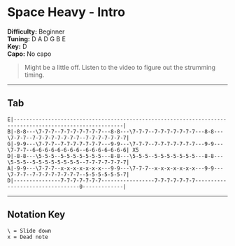 # Space Heavy - Intro

**Difficulty:** Beginner  
**Tuning:** D A D G B E  
**Key:** D  
**Capo:** No capo  

> Might be a little off. Listen to the video to figure out the strumming timing.

---

## Tab

```plaintext
E|---------------------------------------------------------------------------------------------------------|
B|-8-8---\7-7-7--7-7-7-7-7-7-7---8-8---\7-7-7--7-7-7-7-7-7-7---8-8---\7-7-7--7-7-7-7-7-7-7-7--7-7-7-7-7-7-7|
G|-9-9---\7-7-7--7-7-7-7-7-7-7---9-9---\7-7-7--7-7-7-7-7-7-7---9-9---\7-7-7--6-6-6-6-6-6-6-6--6-6-6-6-6-6-6| X5
D|-8-8---\5-5-5--5-5-5-5-5-5-5---8-8---\5-5-5--5-5-5-5-5-5-5---8-8---\5-5-5--5-5-5-5-5-5-5-5--7-7-7-7-7-7-7|
A|-9-9---\7-7-7--x-x-x-x-x-x-x---9-9---\7-7-7--x-x-x-x-x-x-x---9-9---\7-7-7--7-7-7-7-7-7-7-7--5-5-5-5-5-5-7|
D|---------------7-7-7-7-7-7-7-----------------7-7-7-7-7-7-7---------------------------------0-------------|
```

---

## Notation Key

```
\ = Slide down
x = Dead note
```
